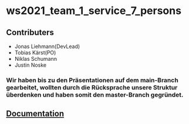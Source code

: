# ws2021_team_1_service_7_persons

## Contributers
* Jonas Liehmann(DevLead)
* Tobias Kärst(PO)
* Niklas Schumann
* Justin Noske


### Wir haben bis zu den Präsentationen auf dem main-Branch gearbeitet, wollten durch die Rücksprache unsere Struktur überdenken und haben somit den master-Branch gegründet.

## [Documentation](https://github.com/fh-erfurt/ws2021_team_1_service_7_persons/blob/master/docs/documentation.md)